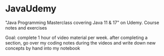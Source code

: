 # JavaUdemy
"Java Programming Masterclass covering Java 11 &amp; 17" on Udemy. Course notes and exercises

Goal: complete 1 hour of video material per week. 
after completing a section, go over my coding notes during the videos and write down new concepts by hand into my notebook

